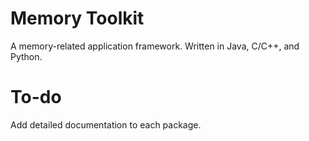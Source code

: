 # Memory Toolkit

A memory-related application framework. Written in Java, C/C++, and Python.

# To-do

Add detailed documentation to each package.
